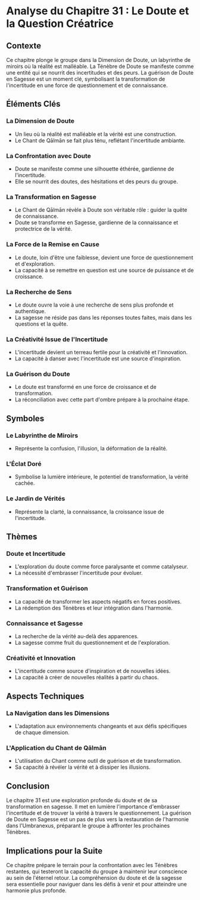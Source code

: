 # Analyse du Chapitre 31 : Le Doute et la Question Créatrice

## Contexte
Ce chapitre plonge le groupe dans la Dimension de Doute, un labyrinthe de miroirs où la réalité est malléable. La Ténèbre de Doute se manifeste comme une entité qui se nourrit des incertitudes et des peurs. La guérison de Doute en Sagesse est un moment clé, symbolisant la transformation de l'incertitude en une force de questionnement et de connaissance.

## Éléments Clés

### La Dimension de Doute
- Un lieu où la réalité est malléable et la vérité est une construction.
- Le Chant de Qālmān se fait plus ténu, reflétant l'incertitude ambiante.

### La Confrontation avec Doute
- Doute se manifeste comme une silhouette éthérée, gardienne de l'incertitude.
- Elle se nourrit des doutes, des hésitations et des peurs du groupe.

### La Transformation en Sagesse
- Le Chant de Qālmān révèle à Doute son véritable rôle : guider la quête de connaissance.
- Doute se transforme en Sagesse, gardienne de la connaissance et protectrice de la vérité.

### La Force de la Remise en Cause
- Le doute, loin d'être une faiblesse, devient une force de questionnement et d'exploration.
- La capacité à se remettre en question est une source de puissance et de croissance.

### La Recherche de Sens
- Le doute ouvre la voie à une recherche de sens plus profonde et authentique.
- La sagesse ne réside pas dans les réponses toutes faites, mais dans les questions et la quête.

### La Créativité Issue de l'Incertitude
- L'incertitude devient un terreau fertile pour la créativité et l'innovation.
- La capacité à danser avec l'incertitude est une source d'inspiration.

### La Guérison du Doute
- Le doute est transformé en une force de croissance et de transformation.
- La réconciliation avec cette part d'ombre prépare à la prochaine étape.

## Symboles

### Le Labyrinthe de Miroirs
- Représente la confusion, l'illusion, la déformation de la réalité.

### L'Éclat Doré
- Symbolise la lumière intérieure, le potentiel de transformation, la vérité cachée.

### Le Jardin de Vérités
- Représente la clarté, la connaissance, la croissance issue de l'incertitude.

## Thèmes

### Doute et Incertitude
- L'exploration du doute comme force paralysante et comme catalyseur.
- La nécessité d'embrasser l'incertitude pour évoluer.

### Transformation et Guérison
- La capacité de transformer les aspects négatifs en forces positives.
- La rédemption des Ténèbres et leur intégration dans l'harmonie.

### Connaissance et Sagesse
- La recherche de la vérité au-delà des apparences.
- La sagesse comme fruit du questionnement et de l'exploration.

### Créativité et Innovation
- L'incertitude comme source d'inspiration et de nouvelles idées.
- La capacité à créer de nouvelles réalités à partir du chaos.

## Aspects Techniques

### La Navigation dans les Dimensions
- L'adaptation aux environnements changeants et aux défis spécifiques de chaque dimension.

### L'Application du Chant de Qālmān
- L'utilisation du Chant comme outil de guérison et de transformation.
- Sa capacité à révéler la vérité et à dissiper les illusions.

## Conclusion

Le chapitre 31 est une exploration profonde du doute et de sa transformation en sagesse. Il met en lumière l'importance d'embrasser l'incertitude et de trouver la vérité à travers le questionnement. La guérison de Doute en Sagesse est un pas de plus vers la restauration de l'harmonie dans l'Umbranexus, préparant le groupe à affronter les prochaines Ténèbres.

## Implications pour la Suite

Ce chapitre prépare le terrain pour la confrontation avec les Ténèbres restantes, qui testeront la capacité du groupe à maintenir leur conscience au sein de l'éternel retour. La compréhension du doute et de la sagesse sera essentielle pour naviguer dans les défis à venir et pour atteindre une harmonie plus profonde.